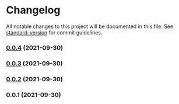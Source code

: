 # Changelog

All notable changes to this project will be documented in this file. See [standard-version](https://github.com/conventional-changelog/standard-version) for commit guidelines.

### [0.0.4](https://github.com/ckapps/angular-components/compare/v0.0.3...v0.0.4) (2021-09-30)

### [0.0.3](https://github.com/ckapps/angular-components/compare/v0.0.2...v0.0.3) (2021-09-30)

### [0.0.2](https://github.com/ckapps/angular-components/compare/v0.0.1...v0.0.2) (2021-09-30)

### 0.0.1 (2021-09-30)
